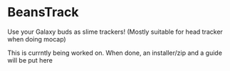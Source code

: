 # BeansTrack
Use your Galaxy buds as slime trackers! (Mostly suitable for head tracker when doing mocap)

This is currntly being worked on. When done, an installer/zip and a guide will be put here
